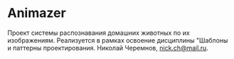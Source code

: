 # Animazer
Проект системы распознавания домашних животных по их изображениям. Реализуется в рамках  освоение дисциплины "Шаблоны и паттерны проектирования.
Николай Черемнов, nick.ch@mail.ru.
